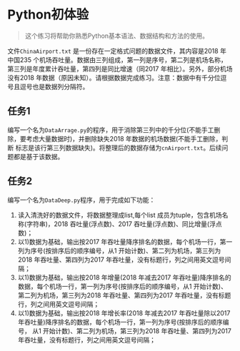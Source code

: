 # Python初体验

> 这个练习将帮助你熟悉Python基本语法、数据结构和方法的使用。

文件`ChinaAirport.txt` 是一份存在一定格式问题的数据文件，其内容是2018 年中国235 个机场吞吐量。数据由三列组成，第一列是序号，第二列是机场名称，第三列是年度累计吞吐量，第四列是同比增速（同2017 年相比）。另外，部分机场没有2018 年数据（原因未知）。请根据数据完成练习。注意：数据中有千分位逗号且逗号也是数据列分隔符。

## 任务1

编写一个名为`DataArrage.py`的程序，用于消除第三列中的千分位(不能手工删除，要考虑大量数据时)，并删除缺失2018 年数据的机场数据(不能手工删除，判断
标志是该行第三列数据缺失)。将整理后的数据存储为`cnAirport.txt`。后续问题都是基于该数据。

## 任务2

编写一个名为`DataDeep.py`程序，用于完成如下功能：

1. 读入清洗好的数据文件，将数据整理成list,每个list 成员为tuple，包含机场名称(字符串)，2018 吞吐量(浮点数)、2017 吞吐量(浮点数)、同比增量(浮点数)；
2. 以1)数据为基础，输出按2017 年吞吐量降序排名的数据，每个机场一行，第一列为序号(按排序后的顺序编号，从1 开始计数)、第二列为机场，第三列为2018 年吞吐量、第四列为2017 年吞吐量，没有标题行，列之间用英文逗号间隔；
3. 以1)数据为基础，输出按2018 年增量(2018 年减去2017 年吞吐量)降序排名的数据，每个机场一行，第一列为序号(按排序后的顺序编号，从1 开始计数)、
   第二列为机场，第三列为2018 年吞吐量、第四列为2017 年吞吐量，没有标题行，列之间用英文逗号间隔；
4. 以1)数据为基础，输出按2018 年增长率(2018 年减去2017 年吞吐量除以2017 年吞吐量)降序排名的数据，每个机场一行，第一列为序号(按排序后的顺序编号，
   从1 开始计数)、第二列为机场，第三列为2018 年吞吐量、第四列为2017 年吞吐量，没有标题行，列之间用英文逗号间隔；
   


